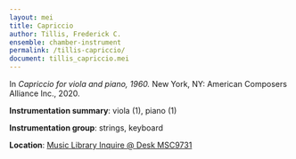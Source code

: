 ```yaml
---
layout: mei
title: Capriccio
author: Tillis, Frederick C.
ensemble: chamber-instrument
permalink: /tillis-capriccio/
document: tillis_capriccio.mei
---
```


In *Capriccio for viola and piano, 1960.* New York, NY: American Composers Alliance Inc., 2020.

**Instrumentation summary**: viola (1), piano (1)

**Instrumentation group**: strings, keyboard

**Location**: <a href="https://tufts.primo.exlibrisgroup.com/permalink/01TUN_INST/1kc9gia/alma991018728135503851" target="_blank">Music Library Inquire @ Desk MSC9731</a>
